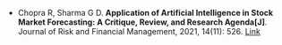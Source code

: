 * Chopra R, Sharma G D. <b>Application of Artificial Intelligence in Stock Market Forecasting: A Critique, Review, and Research Agenda[J]</b>. Journal of Risk and Financial Management, 2021, 14(11): 526. [Link](https://www.mdpi.com/1911-8074/14/11/526)
